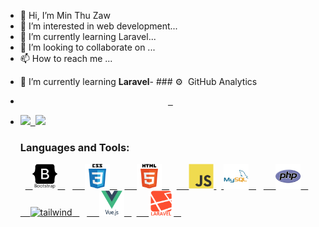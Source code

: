 - 👋 Hi, I’m Min Thu Zaw
- 👀 I’m interested in web development...
- 🌱 I’m currently learning Laravel...
- 💞️ I’m looking to collaborate on ...
- 📫 How to reach me ...

<!---
Rion91/Rion91 is a ✨ special ✨ repository because its `README.md` (this file) appears on your GitHub profile.
You can click the Preview link to take a look at your changes.
--->
- 🌱 I’m currently learning **Laravel**- ### ⚙️ &nbsp;GitHub Analytics
- <p align="center"><a href="https://github.com/naynyeinchan">  
- <img height="180em" src="https://github-readme-stats-eight-theta.vercel.app/api?username=rion91&show_icons=true&theme=algolia&include_all_commits=true&count_private=true"/>  <img height="180em" src="https://github-readme-stats-eight-theta.vercel.app/api/top-langs/?username=naynyeinchan&layout=compact&langs_count=8&theme=algolia"/></a></p><h3 align="left">Languages and Tools:</h3><p align="left">  <a href="https://getbootstrap.com" target="_blank" rel="noreferrer">   <img src="https://raw.githubusercontent.com/devicons/devicon/master/icons/bootstrap/bootstrap-plain-wordmark.svg" alt="bootstrap" width="40" height="40"/>   </a>   <a href="https://www.w3schools.com/css/" target="_blank" rel="noreferrer">     <img src="https://raw.githubusercontent.com/devicons/devicon/master/icons/css3/css3-original-wordmark.svg" alt="css3" width="40" height="40"/>   </a>   <a href="https://www.w3.org/html/" target="_blank" rel="noreferrer">     <img src="https://raw.githubusercontent.com/devicons/devicon/master/icons/html5/html5-original-wordmark.svg" alt="html5" width="40" height="40"/>   </a>   <a href="https://developer.mozilla.org/en-US/docs/Web/JavaScript" target="_blank" rel="noreferrer">     <img src="https://raw.githubusercontent.com/devicons/devicon/master/icons/javascript/javascript-original.svg" alt="javascript" width="40" height="40"/> </a>  <a href="https://www.mysql.com/" target="_blank" rel="noreferrer"> <img src="https://raw.githubusercontent.com/devicons/devicon/master/icons/mysql/mysql-original-wordmark.svg" alt="mysql" width="40" height="40"/>   </a>   <a href="https://www.php.net" target="_blank" rel="noreferrer">     <img src="https://raw.githubusercontent.com/devicons/devicon/master/icons/php/php-original.svg" alt="php" width="40" height="40"/>   </a>   <a href="https://tailwindcss.com/" target="_blank" rel="noreferrer">     <img src="https://www.vectorlogo.zone/logos/tailwindcss/tailwindcss-icon.svg" alt="tailwind" width="40" height="40"/>   </a>   <a href="https://vuejs.org/" target="_blank" rel="noreferrer">     <img src="https://raw.githubusercontent.com/devicons/devicon/master/icons/vuejs/vuejs-original-wordmark.svg" alt="vuejs" width="40" height="40"/>   </a>  <a href="https://laravel.com/" target="_blank" rel="noreferrer">     <img src="https://raw.githubusercontent.com/devicons/devicon/master/icons/laravel/laravel-plain-wordmark.svg" alt="laravel" width="40" height="40"/>   </a></p>
